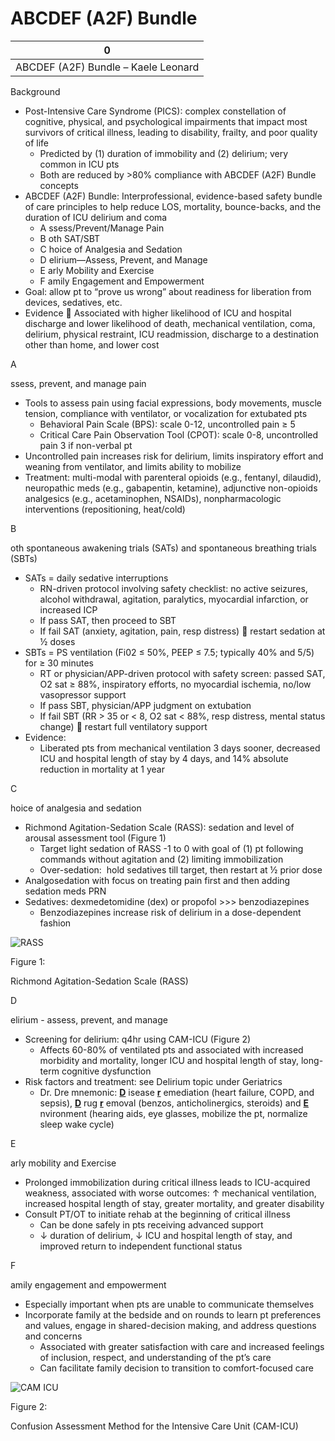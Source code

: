 # ABCDEF (A2F) Bundle

| 0                                   |
|-------------------------------------|
| ABCDEF (A2F) Bundle – Kaele Leonard |

Background

-   Post-Intensive Care Syndrome (PICS): complex constellation of
    cognitive, physical, and psychological impairments that impact most
    survivors of critical illness, leading to disability, frailty, and
    poor quality of life
    -   Predicted by (1) duration of immobility and (2) delirium; very
        common in ICU pts
    -   Both are reduced by >80% compliance with ABCDEF (A2F) Bundle
        concepts
-   ABCDEF (A2F) Bundle: Interprofessional, evidence-based safety bundle
    of care principles to help reduce LOS, mortality, bounce-backs, and
    the duration of ICU delirium and coma
    -   A
        ssess/Prevent/Manage Pain
    -   B
        oth SAT/SBT
    -   C
        hoice of Analgesia and Sedation
    -   D
        elirium—Assess, Prevent, and Manage
    -   E
        arly Mobility and Exercise
    -   F
        amily Engagement and Empowerment
-   Goal: allow pt to “prove us wrong” about readiness for liberation
    from devices, sedatives, etc.
-   Evidence
    
    Associated with higher likelihood of ICU and hospital discharge and
    lower likelihood of death, mechanical ventilation, coma, delirium,
    physical restraint, ICU readmission, discharge to a destination
    other than home, and lower cost

A

ssess, prevent, and manage pain

-   Tools to assess pain using facial expressions, body movements,
    muscle tension, compliance with ventilator, or vocalization for
    extubated pts
    -   Behavioral Pain Scale (BPS): scale 0-12, uncontrolled pain ≥ 5
    -   Critical Care Pain Observation Tool (CPOT): scale 0-8,
        uncontrolled pain 3 if non-verbal pt
-   Uncontrolled pain increases risk for delirium, limits inspiratory
    effort and weaning from ventilator, and limits ability to mobilize
-   Treatment: multi-modal with parenteral opioids (e.g., fentanyl,
    dilaudid), neuropathic meds (e.g., gabapentin, ketamine), adjunctive
    non-opioids analgesics (e.g., acetaminophen, NSAIDs),
    nonpharmacologic interventions (repositioning, heat/cold)

B

oth spontaneous awakening trials (SATs) and spontaneous breathing trials
(SBTs)

-   SATs = daily sedative interruptions
    -   RN-driven protocol involving safety checklist: no active
        seizures, alcohol withdrawal, agitation, paralytics, myocardial
        infarction, or increased ICP
    -   If pass SAT, then proceed to SBT
    -   If fail SAT (anxiety, agitation, pain, resp distress)
        
        restart sedation at ½ doses
-   SBTs = PS ventilation (Fi02 ≤ 50%, PEEP ≤ 7.5; typically 40% and
    5/5) for ≥ 30 minutes
    -   RT or physician/APP-driven protocol with safety screen: passed
        SAT, O2 sat ≥ 88%, inspiratory efforts, no myocardial ischemia,
        no/low vasopressor support
    -   If pass SBT, physician/APP judgment on extubation
    -   If fail SBT (RR > 35 or \< 8, O2 sat \< 88%, resp distress,
        mental status change)
        
        restart full ventilatory support
-   Evidence:
    -   Liberated pts from mechanical ventilation 3 days sooner,
        decreased ICU and hospital length of stay by 4 days, and 14%
        absolute reduction in mortality at 1 year

C

hoice of analgesia and sedation

-   Richmond Agitation-Sedation Scale (RASS): sedation and level of
    arousal assessment tool (Figure 1)
    -   Target light sedation of RASS -1 to 0 with goal of (1) pt
        following commands without agitation and (2) limiting
        immobilization
    -   Over-sedation:  hold sedatives till target, then restart at ½
        prior dose
-   Analgosedation with focus on treating pain first and then adding
    sedation meds PRN
-   Sedatives: dexmedetomidine (dex) or propofol >\>\> benzodiazepines
    -   Benzodiazepines increase risk of delirium in a dose-dependent
        fashion

<img src="/sites/default/files/inline-images/RASS.png" data-entity-type="file" data-entity-uuid="b4f171d6-4f6d-4465-922f-f0ef907d7a36" alt="RASS" />

Figure 1:

Richmond Agitation-Sedation Scale (RASS)

D

elirium - assess, prevent, and manage

-   Screening for delirium: q4hr using CAM-ICU (Figure 2)
    -   Affects 60-80% of ventilated pts and associated with increased
        morbidity and mortality, longer ICU and hospital length of stay,
        long-term cognitive dysfunction
-   Risk factors and treatment: see Delirium topic under Geriatrics
    -   Dr. Dre mnemonic: **<u>D</u>** isease **<u>r</u>** emediation
        (heart failure, COPD, and sepsis), **<u>D</u>** rug **<u>r</u>**
        emoval (benzos, anticholinergics, steroids) and **<u>E</u>**
        nvironment (hearing aids, eye glasses, mobilize the pt,
        normalize sleep wake cycle)

E

arly mobility and Exercise

-   Prolonged immobilization during critical illness leads to
    ICU-acquired weakness, associated with worse outcomes:
    ↑
    mechanical ventilation, increased hospital length of stay, greater
    mortality, and greater disability
-   Consult PT/OT to initiate rehab at the beginning of critical illness
    -   Can be done safely in pts receiving advanced support
    -   ↓
        duration of delirium,
        ↓
        ICU and hospital length of stay, and improved return to
        independent functional status

F

amily engagement and empowerment

-   Especially important when pts are unable to communicate themselves
-   Incorporate family at the bedside and on rounds to learn pt
    preferences and values, engage in shared-decision making, and
    address questions and concerns
    -   Associated with greater satisfaction with care and increased
        feelings of inclusion, respect, and understanding of the pt’s
        care
    -   Can facilitate family decision to transition to comfort-focused
        care

<img src="/sites/default/files/inline-images/CAMICUpng.png" data-entity-type="file" data-entity-uuid="7c1bfb8b-e2c5-42b1-b8c5-0b4882314d1d" alt="CAM ICU" />

Figure 2:

Confusion Assessment Method for the Intensive Care Unit (CAM-ICU)
